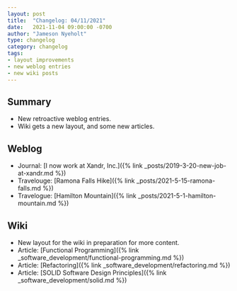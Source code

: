 ```yaml
---
layout: post
title:  "Changelog: 04/11/2021"
date:   2021-11-04 09:00:00 -0700
author: "Jameson Nyeholt"
type: changelog
category: changelog
tags:
- layout improvements
- new weblog entries
- new wiki posts
---
```


## Summary

* New retroactive weblog entries.
* Wiki gets a new layout, and some new articles.

## Weblog
* Journal: [I now work at Xandr, Inc.]({% link _posts/2019-3-20-new-job-at-xandr.md %})
* Travelouge: [Ramona Falls Hike]({% link _posts/2021-5-15-ramona-falls.md %})
* Travelogue: [Hamilton Mountain]({% link _posts/2021-5-1-hamilton-mountain.md %})

## Wiki
* New layout for the wiki in preparation for more content.
* Article: [Functional Programming]({% link _software_development/functional-programming.md %})
* Article: [Refactoring]({% link _software_development/refactoring.md %})
* Article: [SOLID Software Design Principles]({% link _software_development/solid.md %})


